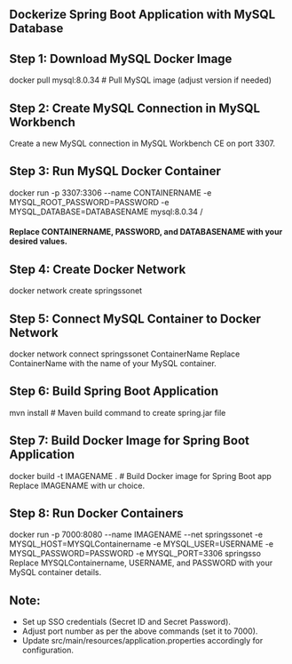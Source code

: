 ## Dockerize Spring Boot Application with MySQL Database

## Step 1: Download MySQL Docker Image
docker pull mysql:8.0.34 # Pull MySQL image (adjust version if needed)

## Step 2: Create MySQL Connection in MySQL Workbench
Create a new MySQL connection in MySQL Workbench CE on port 3307.

## Step 3: Run MySQL Docker Container
docker run -p 3307:3306 --name CONTAINERNAME -e MYSQL_ROOT_PASSWORD=PASSWORD -e MYSQL_DATABASE=DATABASENAME mysql:8.0.34 /
#### Replace CONTAINERNAME, PASSWORD, and DATABASENAME with your desired values.

## Step 4: Create Docker Network
docker network create springssonet

## Step 5: Connect MySQL Container to Docker Network
docker network connect springssonet ContainerName
Replace ContainerName with the name of your MySQL container.

## Step 6: Build Spring Boot Application
mvn install # Maven build command to create spring.jar file

## Step 7: Build Docker Image for Spring Boot Application
docker build -t IMAGENAME . # Build Docker image for Spring Boot app
Replace IMAGENAME with ur choice.

## Step 8: Run Docker Containers
docker run -p 7000:8080 --name IMAGENAME --net springssonet -e MYSQL_HOST=MYSQLContainername -e MYSQL_USER=USERNAME -e MYSQL_PASSWORD=PASSWORD -e MYSQL_PORT=3306 springsso
Replace MYSQLContainername, USERNAME, and PASSWORD with your MySQL container details.

## Note:
- Set up SSO credentials (Secret ID and Secret Password).
- Adjust port number as per the above commands (set it to 7000).
- Update src/main/resources/application.properties accordingly for configuration.
